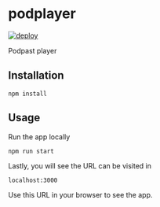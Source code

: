 # podplayer

[![deploy](https://github.com/johnclaro/podplayer/actions/workflows/main.yml/badge.svg)](https://github.com/johnclaro/podplayer/actions/workflows/main.yml)

Podpast player

## Installation

```sh-session
npm install
```

## Usage

Run the app locally

```sh-session
npm run start
```

Lastly, you will see the URL can be visited in

```
localhost:3000
```

Use this URL in your browser to see the app.
